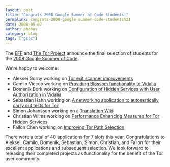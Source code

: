 ```yaml
---
layout: post
title: "Congrats 2008 Google Summer of Code Students!"
permalink: congrats-2008-google-summer-code-students%21
date: 2008-05-07
author: phobos
category: blog
tags: ["gsoc"]
---
```


The [EFF](http://www.eff.org) and [The Tor Project](https://www.torproject.org) announce the final selection of students for the [2008 Google Summer of Code](http://code.google.com/soc/2008/).

We're happy to welcome:

- Aleksei Gorny working on [Tor exit scanner improvements](http://code.google.com/soc/2008/eff/appinfo.html?csaid=99C7DA39A557AF3B)
- Camilo Viecco working on [Providing Blossom functionality to Vidalia](http://code.google.com/soc/2008/eff/appinfo.html?csaid=5A3C0C85AD67C283)
- Domenik Bork working on [Configuration of Hidden Services with User Authorization in Vidalia](http://code.google.com/soc/2008/eff/appinfo.html?csaid=86500DD2D78BB5D9)
- Sebastian Hahn working on [A networking application to automatically carry out tests for Tor](http://code.google.com/soc/2008/eff/appinfo.html?csaid=3A225E2DCCBA5B3A)
- Simon Johansson working on a [Translation Wiki](http://code.google.com/soc/2008/eff/appinfo.html?csaid=DC95E0B31F075870)
- Christian Wilms working on [Performance Enhancing Measures for Tor Hidden Services](http://code.google.com/soc/2008/eff/appinfo.html?csaid=CD5716F7F50B4036)
- Fallon Chen working on [Improving Tor Path Selection](http://code.google.com/soc/2008/eff/appinfo.html?csaid=1542D2C9D3CBC005)

There were a total of 40 applications [for 7 slots](http://code.google.com/soc/2008/eff/about.html) this year. Congratulations to Aleksei, Camilo, Domenik, Sebastian, Simon, Christian, and Fallon for their excellent applications and subsequent selection. We look forward to releasing their completed projects as functionality for the benefit of the Tor user community.

